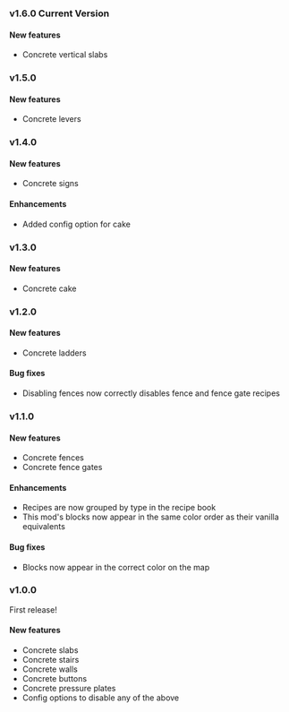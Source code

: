 ### v1.6.0 Current Version

#### New features
* Concrete vertical slabs

### v1.5.0

#### New features
* Concrete levers

### v1.4.0

#### New features
* Concrete signs

#### Enhancements
* Added config option for cake

### v1.3.0

#### New features
* Concrete cake

### v1.2.0

#### New features
* Concrete ladders

#### Bug fixes
* Disabling fences now correctly disables fence and fence gate recipes

### v1.1.0

#### New features
* Concrete fences
* Concrete fence gates

#### Enhancements
* Recipes are now grouped by type in the recipe book
* This mod's blocks now appear in the same color order as their vanilla equivalents

#### Bug fixes
* Blocks now appear in the correct color on the map

### v1.0.0

First release!

#### New features
* Concrete slabs
* Concrete stairs
* Concrete walls
* Concrete buttons
* Concrete pressure plates
* Config options to disable any of the above